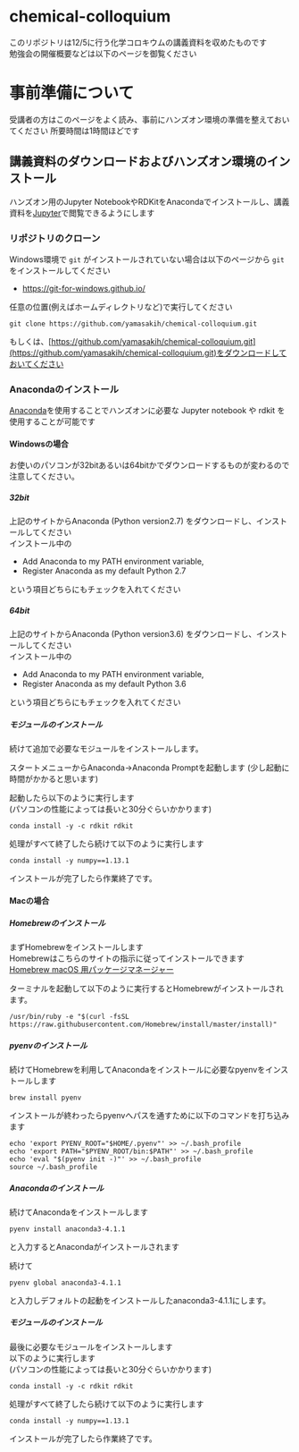 # chemical-colloquium 
このリポジトリは12/5に行う化学コロキウムの講義資料を収めたものです  
勉強会の開催概要などは以下のページを御覧ください  

# 事前準備について

受講者の方はこのページをよく読み、事前にハンズオン環境の準備を整えておいてください 
所要時間は1時間ほどです  

## 講義資料のダウンロードおよびハンズオン環境のインストール
ハンズオン用のJupyter NotebookやRDKitをAnacondaでインストールし、講義資料を[Jupyter](http://jupyter.org/)で閲覧できるようにします

### リポジトリのクローン
Windows環境で `git` がインストールされていない場合は以下のページから `git` をインストールしてください  
- https://git-for-windows.github.io/

任意の位置(例えばホームディレクトリなど)で実行してください  

```
git clone https://github.com/yamasakih/chemical-colloquium.git
```

もしくは、[https://github.com/yamasakih/chemical-colloquium.git](https://github.com/yamasakih/chemical-colloquium.git)をダウンロードしておいてください

### Anacondaのインストール
[Anaconda](https://www.anaconda.com/download/)を使用することでハンズオンに必要な Jupyter notebook や rdkit を使用することが可能です

#### Windowsの場合
お使いのパソコンが32bitあるいは64bitかでダウンロードするものが変わるので注意してください。

##### 32bit
上記のサイトからAnaconda (Python version2.7) をダウンロードし、インストールしてください  
インストール中の  

- Add Anaconda to my PATH environment variable, 
- Register Anaconda as my default Python 2.7

という項目どちらにもチェックを入れてください

##### 64bit
上記のサイトからAnaconda (Python version3.6) をダウンロードし、インストールしてください  
インストール中の  

- Add Anaconda to my PATH environment variable, 
- Register Anaconda as my default Python 3.6

という項目どちらにもチェックを入れてください

##### モジュールのインストール
続けて追加で必要なモジュールをインストールします。

スタートメニューからAnaconda→Anaconda Promptを起動します
(少し起動に時間がかかると思います)

起動したら以下のように実行します  
(パソコンの性能によっては長いと30分ぐらいかかります)

```
conda install -y -c rdkit rdkit
```

処理がすべて終了したら続けて以下のように実行します

```
conda install -y numpy==1.13.1
```

インストールが完了したら作業終了です。

#### Macの場合
##### Homebrewのインストール
まずHomebrewをインストールします  
Homebrewはこちらのサイトの指示に従ってインストールできます  
[Homebrew macOS 用パッケージマネージャー](https://brew.sh/index_ja.html)

ターミナルを起動して以下のように実行するとHomebrewがインストールされます。

```
/usr/bin/ruby -e "$(curl -fsSL https://raw.githubusercontent.com/Homebrew/install/master/install)"
```

##### pyenvのインストール
続けてHomebrewを利用してAnacondaをインストールに必要なpyenvをインストールします

```
brew install pyenv
```

インストールが終わったらpyenvへパスを通すために以下のコマンドを打ち込みます

```
echo 'export PYENV_ROOT="$HOME/.pyenv"' >> ~/.bash_profile
echo 'export PATH="$PYENV_ROOT/bin:$PATH"' >> ~/.bash_profile
echo 'eval "$(pyenv init -)"' >> ~/.bash_profile
source ~/.bash_profile
```

##### Anacondaのインストール
続けてAnacondaをインストールします

```
pyenv install anaconda3-4.1.1
```

と入力するとAnacondaがインストールされます

続けて

```
pyenv global anaconda3-4.1.1
```

と入力しデフォルトの起動をインストールしたanaconda3-4.1.1にします。

##### モジュールのインストール
最後に必要なモジュールをインストールします  
以下のように実行します  
(パソコンの性能によっては長いと30分ぐらいかかります)

```
conda install -y -c rdkit rdkit
```

処理がすべて終了したら続けて以下のように実行します

```
conda install -y numpy==1.13.1
```

インストールが完了したら作業終了です。
